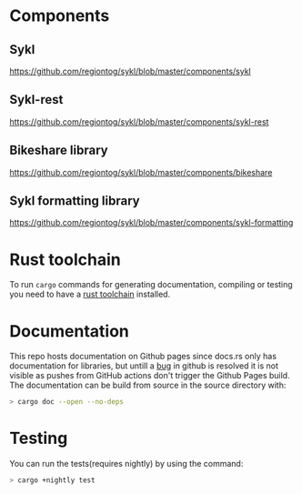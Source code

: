 # Components
## Sykl
https://github.com/regiontog/sykl/blob/master/components/sykl

## Sykl-rest
https://github.com/regiontog/sykl/blob/master/components/sykl-rest

## Bikeshare library
https://github.com/regiontog/sykl/blob/master/components/bikeshare

## Sykl formatting library
https://github.com/regiontog/sykl/blob/master/components/sykl-formatting

# Rust toolchain
To run `cargo` commands for generating documentation, compiling or testing you need to have a [rust toolchain](https://rustup.rs/) installed.

# Documentation
This repo hosts documentation on Github pages since docs.rs only has documentation for libraries, but untill a [bug](https://github.community/t5/GitHub-Actions/Github-action-not-triggering-gh-pages-upon-push/td-p/26869) in github is resolved it is not visible as pushes from GitHub actions don't trigger the Github Pages build. The documentation can be build from source in the source directory with:
```bash
> cargo doc --open --no-deps
```

# Testing
You can run the tests(requires nightly) by using the command:
```bash
> cargo +nightly test
```